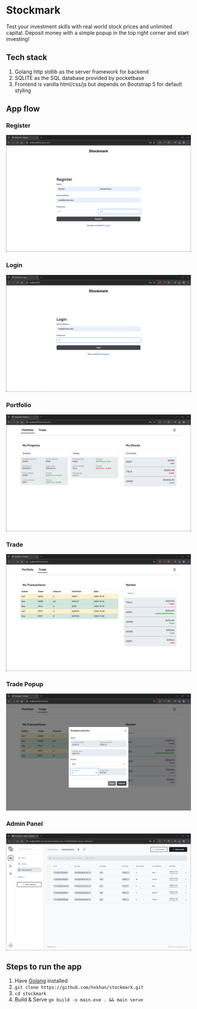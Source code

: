 # Stockmark

Test your investment skills with real world stock prices and unlimited capital. Deposit money with a simple popup in the top right corner and start investing!

## Tech stack
1. Golang http stdlib as the server framework for backend
2. SQLITE as the SQL database provided by pocketbase 
3. Frontend is vanilla html/css/js but depends on Bootstrap 5 for default styling

## App flow
### Register
![Register Page Image](./screenshots/register.png)

### Login
![Login Page Image](./screenshots/login.png)

### Portfolio
![Portfolio Page Image](./screenshots/portfolio.png)

### Trade
![Trade Page Image](./screenshots/trade.png)

### Trade Popup
![Trade Popup Image](./screenshots/trade-popup.png)

### Admin Panel
![Admin Panel Image](./screenshots/admin.png)

## Steps to run the app
1. Have [Golang](https://go.dev/) installed
2. `git clone https://github.com/hxkhan/stockmark.git`
3. `cd stockmark`
4. Build & Serve `go build -o main.exe . && main serve`